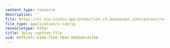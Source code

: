 ```yaml
---
content_type: resource
description: ''
file: https://ol-ocw-studio-app-production.s3.amazonaws.com/courses/res-15-003-shaping-the-future-of-work-15-662x-spring-2016/8df5c9fc6146f7e8f84d0465e0cdcf68_l-bSkqJ6ytE.srt
file_type: application/x-subrip
resourcetype: Other
title: 3play caption file
uid: 8df5c9fc-6146-f7e8-f84d-0465e0cdcf68
---
```

